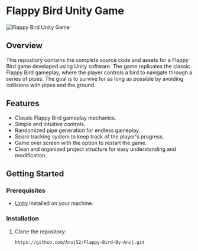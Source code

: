 # Flappy Bird Unity Game

![Flappy Bird Unity Game](flappy_bird_demo.gif)

## Overview

This repository contains the complete source code and assets for a Flappy Bird game developed using Unity software. The game replicates the classic Flappy Bird gameplay, where the player controls a bird to navigate through a series of pipes. The goal is to survive for as long as possible by avoiding collisions with pipes and the ground.

## Features

- Classic Flappy Bird gameplay mechanics.
- Simple and intuitive controls.
- Randomized pipe generation for endless gameplay.
- Score tracking system to keep track of the player's progress.
- Game over screen with the option to restart the game.
- Clean and organized project structure for easy understanding and modification.

## Getting Started

### Prerequisites

- [Unity](https://unity.com/) installed on your machine.

### Installation

1. Clone the repository:

   ```bash
   https://github.com/Anuj52/Flappy-Bird-By-Anuj.git
